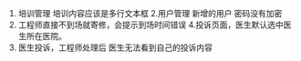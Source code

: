 1. 培训管理  培训内容应该是多行文本框
2.用户管理  新增的用户 密码没有加密
3. 工程师直接不到场就寄修，会提示到场时间错误
4.投诉页面，医生默认选中医生所在医院。
5. 医生投诉，工程师处理后 医生无法看到自己的投诉内容

